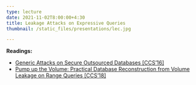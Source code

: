 ```yaml
---
type: lecture
date: 2021-11-02T8:00:00+4:30
title: Leakage Attacks on Expressive Queries
thumbnail: /static_files/presentations/lec.jpg

---
```

**Readings:**
- [Generic Attacks on Secure Outsourced Databases [CCS’16]](https://robobees.seas.harvard.edu/files/privacytools/files/generic.pdf)
- [Pump up the Volume: Practical Database Reconstruction from Volume Leakage on Range Queries [CCS’18]](https://eprint.iacr.org/2018/965.pdf)
